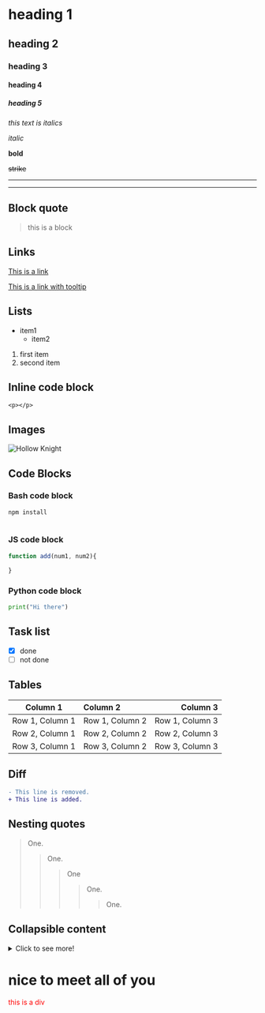 # heading 1

## heading 2

### heading 3

#### heading 4

##### heading 5

<!-- Italics -->
*this text is italics*

*italic*

<!-- Bold -->
**bold**

<!-- Strike Through -->
~~strike~~

<!-- Horizontal Line -->

---
___

## Block quote

<!-- Block quote -->
> this is a block

## Links
<!-- links -->
[This is a link](inserlink.com)

[This is a link with tooltip](inserlink.com "tooltip")

## Lists

<!-- Unordered List -->
* item1
  * item2

<!--Ordered List -->

1. first item
2. second item

## Inline code block
<!-- inline code block -->
`<p></p>`

## Images
<!--Images-->

![Hollow Knight](hollo.jpg)

<!-- github md -->

## Code Blocks

### Bash code block

<!-- Bash script block -->

```bash
npm install
    
```

### JS code block

<!-- JS Block -->

```javascript
function add(num1, num2){

}

```

### Python code block

<!-- Python block -->

```python
print("Hi there")
```

## Task list
<!-- task list -->
* [x] done
* [ ] not done

## Tables
<!-- tables -->
<!-- Note that :---: means center aligned -->
<!-- Note that ---: means right aligned -->
<!-- Note that :--- means left aligned -->

| Column 1 | Column 2 | Column 3 |
| :---: | :--- | ---: |
| Row 1, Column 1 | Row 1, Column 2 | Row 1, Column 3 |
| Row 2, Column 1 | Row 2, Column 2 | Row 2, Column 3 |
| Row 3, Column 1 | Row 3, Column 2 | Row 3, Column 3 |

## Diff
<!-- Diff -->
```diff
- This line is removed.
+ This line is added.
```

## Nesting quotes

> One.
>> One.
>>> One
>>>> One.
>>>>> One.

## Collapsible content

<details>
    <summary>Click to see more!</summary>

## More awesome tips!

* item 1
* item 2

</details>

<!-- I can you HTMl tag inside of markdown files -->

<h1> nice to meet all of you </h1>

<!-- and also We can use Css inside of that html tag -->

<span style="color : red"> this is a div </span>

